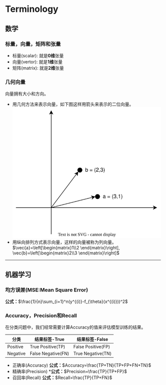 # Terminology

## 数学

### 标量，向量，矩阵和张量

* 标量(scalar): 就是**0维**张量
* 向量(vertor): 就是**1维**张量
* 矩阵(matrix): 就是**2维**张量

### 几何向量

向量拥有大小和方向。

* 用几何方法来表示向量，如下图这样用箭头来表示的二位向量。
  ![LLMVector.svg](assets/LLM-Vector.svg)
* 用纵向排列方式表示向量，这样的向量被称为列向量。
  $\vec{a}=\left[\begin{matrix}1\\2 \end{matrix}\right], \vec{b}=\left[\begin{matrix}2\\3 \end{matrix}\right]$

---

## 机器学习

### 均方误差(MSE:Mean Square Error)

**公式：**$\frac{1}{n}\sum_{i=1}^n(y^{(i)}-f_{\theta}(x^{(i)}))^2$

### Accuracy，Precision和Recall

在分类问题中，我们经常需要计算Accuracy的值来评估模型训练的结果。

| 分类 | 结果标签-True | 结果标签-False |
| --- | --- | --- |
| Positive | True Positive(TP) | False Positive(FP) |
| Negative | False Negative(FN) | True Negative(TN) |

* 正确率(Accuracy)
  **公式：**$Accuracy=\frac{TP+TN}{TP+FP+FN+TN}$
* 精确率(Precision)
  ***公式：**$Precision=\frac{TP}{TP+FP}$
* 召回率(Recall)
  **公式：**$Recall=\frac{TP}{TP+FN}$

